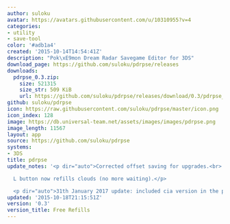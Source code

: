 ```yaml
---
author: suloku
avatar: https://avatars.githubusercontent.com/u/10310955?v=4
categories:
- utility
- save-tool
color: '#adb1a4'
created: '2015-10-14T14:54:41Z'
description: "Pok\xE9mon Dream Radar Savegame Editor for 3DS"
download_page: https://github.com/suloku/pdrpse/releases
downloads:
  pdrpse_0.3.zip:
    size: 521315
    size_str: 509 KiB
    url: https://github.com/suloku/pdrpse/releases/download/0.3/pdrpse_0.3.zip
github: suloku/pdrpse
icon: https://raw.githubusercontent.com/suloku/pdrpse/master/icon.png
icon_index: 128
image: https://db.universal-team.net/assets/images/images/pdrpse.png
image_length: 11567
layout: app
source: https://github.com/suloku/pdrpse
systems:
- 3DS
title: pdrpse
update_notes: '<p dir="auto">Corrected offset saving for upgrades.<br>

  L button now refills clouds (no more waiting).</p>

  <p dir="auto">31th January 2017 update: included cia version in the package.</p>'
updated: '2015-10-18T21:15:51Z'
version: '0.3'
version_title: Free Refills
---
```


